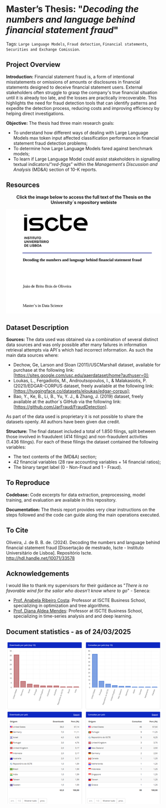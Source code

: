 # Master’s Thesis: "_Decoding the numbers and language behind financial statement fraud_"

Tags: `Large Language Models`, `Fraud detection`, `Financial statements`, `Securities and Exchange Comission`.

## Project Overview

**Introduction:** Financial statement fraud is, a form of intentional misstatements or omissions of amounts or disclosures in financial statements designed to deceive financial statement users. External stakeholders often struggle to grasp the company's true financial situation until it is already too late, and the losses are practically irrecoverable. This highlights the need for fraud detection tools that can identify patterns and expedite the detection process, reducing costs and improving efficiency by helping direct investigations.

**Objective:** The thesis had three main research goals:
- To understand how different ways of dealing with Large Language Models max token input affected classification performance in financial statement fraud detection problems;
- To determine how Large Language Models fared against benchmark models;
- To learn if Large Language Model could assist stakeholders in signalling textual indicators/“_red-flags_” within the _Management´s Discussion and Analysis_ (MD&A) section of 10-K reports.

## Resources
<div align="center">
  <p><strong>Click the image below to access the full text of the Thesis on the University´s repository webiste </strong></p>
  <a href="https://repositorio.iscte-iul.pt/handle/10071/33578">
    <img src="images/MasterThesis.png" alt="Thesis cover" width="600" />
  </a>
</div>

## Dataset Description

**Sources:** The data used was obtained via a combination of several distinct data sources and was only possible after many failures in information retrieval attempts via API´s which had incorrect information. As such the main data sources where:
- Dechow, Ge, Larson and Sloan (2011)/USCMarshall dataset, available for purchase at the following link: [https://sites.google.com/usc.edu/aaerdataset/home?authuser=0];
- Loukas, L., Fergadiotis, M., Androutsopoulos, I., & Malakasiotis, P. (2021)/EDGAR-CORPUS dataset, freely available at the following link: [https://huggingface.co/datasets/eloukas/edgar-corpus];
- Bao, Y., Ke, B., Li, B., Yu, Y. J., & Zhang, J. (2019) dataset, freely available at the author´s GitHub via the following link:[https://github.com/JarFraud/FraudDetection].

As part of the data used is proprietary it is not possible to share the datasets openly. All authors have been given due credit.

**Structure:** The final dataset included a total of 1.850 filings, split between those involved in fraudulent (414 filings) and non-fraudulent activities (1.436 filings). For each of these filings the dataset contained the following variables:
- The text contents of the (MD&A) section;
- 42 financial variables (28 raw accounting variables + 14 financial ratios);
- The binary target label (0 - Non-Fraud and 1 - Fraud).

## To Reproduce

**Codebase:** Code excerpts for data extraction, preprocessing, model training, and evaluation are available in this repository.

**Documentation:** The thesis report provides very clear instructions on the steps followed and the code can guide along the main operations executed.

## To Cite

Oliveira, J. de B. B. de. (2024). Decoding the numbers and language behind financial statement fraud [Dissertação de mestrado, Iscte - Instituto Universitário de Lisboa]. Repositório Iscte. http://hdl.handle.net/10071/33578

## Acknowledgements

I would like to thank my supervisors for their guidance as "_There is no favorable wind for the sailor who doesn’t know where to go_" - Seneca:

- [Prof. Anabela Ribeiro Costa](https://ciencia.iscte-iul.pt/authors/anabela-ribeiro-dias-da-costa/cv): Professor at ISCTE Business School, specializing in optimization and tree algorithms.
- [Prof. Diana Aldea Mendes](https://ciencia.iscte-iul.pt/authors/diana-elisabeta-aldea-mendes/cv): Professor at ISCTE Business School, specializing in time-series analysis and and deep learning.

## Document statistics - as of 24/03/2025

![image](images/Statistics_240425.png)
